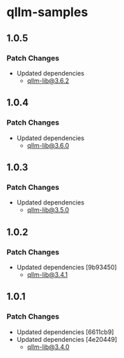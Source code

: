# qllm-samples

## 1.0.5

### Patch Changes

- Updated dependencies
  - qllm-lib@3.6.2

## 1.0.4

### Patch Changes

- Updated dependencies
  - qllm-lib@3.6.0

## 1.0.3

### Patch Changes

- Updated dependencies
  - qllm-lib@3.5.0

## 1.0.2

### Patch Changes

- Updated dependencies [9b93450]
  - qllm-lib@3.4.1

## 1.0.1

### Patch Changes

- Updated dependencies [6611cb9]
- Updated dependencies [4e20449]
  - qllm-lib@3.4.0
